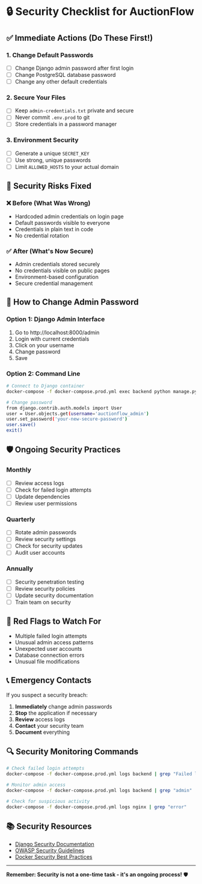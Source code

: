 # 🔒 Security Checklist for AuctionFlow

## ✅ **Immediate Actions (Do These First!)**

### 1. **Change Default Passwords**
- [ ] Change Django admin password after first login
- [ ] Change PostgreSQL database password
- [ ] Change any other default credentials

### 2. **Secure Your Files**
- [ ] Keep `admin-credentials.txt` private and secure
- [ ] Never commit `.env.prod` to git
- [ ] Store credentials in a password manager

### 3. **Environment Security**
- [ ] Generate a unique `SECRET_KEY`
- [ ] Use strong, unique passwords
- [ ] Limit `ALLOWED_HOSTS` to your actual domain

## 🚨 **Security Risks Fixed**

### ❌ **Before (What Was Wrong)**
- Hardcoded admin credentials on login page
- Default passwords visible to everyone
- Credentials in plain text in code
- No credential rotation

### ✅ **After (What's Now Secure)**
- Admin credentials stored securely
- No credentials visible on public pages
- Environment-based configuration
- Secure credential management

## 🔐 **How to Change Admin Password**

### Option 1: Django Admin Interface
1. Go to http://localhost:8000/admin
2. Login with current credentials
3. Click on your username
4. Change password
5. Save

### Option 2: Command Line
```bash
# Connect to Django container
docker-compose -f docker-compose.prod.yml exec backend python manage.py shell

# Change password
from django.contrib.auth.models import User
user = User.objects.get(username='auctionflow_admin')
user.set_password('your-new-secure-password')
user.save()
exit()
```

## 🛡️ **Ongoing Security Practices**

### Monthly
- [ ] Review access logs
- [ ] Check for failed login attempts
- [ ] Update dependencies
- [ ] Review user permissions

### Quarterly
- [ ] Rotate admin passwords
- [ ] Review security settings
- [ ] Check for security updates
- [ ] Audit user accounts

### Annually
- [ ] Security penetration testing
- [ ] Review security policies
- [ ] Update security documentation
- [ ] Train team on security

## 🚨 **Red Flags to Watch For**

- Multiple failed login attempts
- Unusual admin access patterns
- Unexpected user accounts
- Database connection errors
- Unusual file modifications

## 📞 **Emergency Contacts**

If you suspect a security breach:
1. **Immediately** change admin passwords
2. **Stop** the application if necessary
3. **Review** access logs
4. **Contact** your security team
5. **Document** everything

## 🔍 **Security Monitoring Commands**

```bash
# Check failed login attempts
docker-compose -f docker-compose.prod.yml logs backend | grep "Failed login"

# Monitor admin access
docker-compose -f docker-compose.prod.yml logs backend | grep "admin"

# Check for suspicious activity
docker-compose -f docker-compose.prod.yml logs nginx | grep "error"
```

## 📚 **Security Resources**

- [Django Security Documentation](https://docs.djangoproject.com/en/stable/topics/security/)
- [OWASP Security Guidelines](https://owasp.org/www-project-top-ten/)
- [Docker Security Best Practices](https://docs.docker.com/engine/security/)

---

**Remember: Security is not a one-time task - it's an ongoing process!** 🛡️
